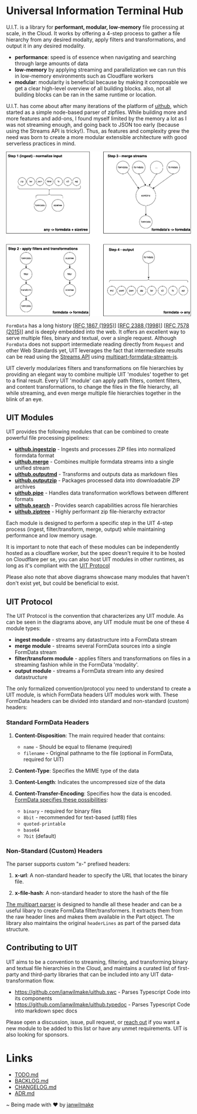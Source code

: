 # Universal Information Terminal Hub

U.I.T. is a library for **performant, modular, low-memory** file processing at scale, in the Cloud. It works by offering a 4-step process to gather a file hierarchy from any desired modalty, apply filters and transformations, and output it in any desired modality.

- **performance**: speed is of essence when navigating and searching through large amounts of data
- **low-memory** by applying streaming and parallelization we can run this in low-memory environments such as Cloudflare workers
- **modular**: modularity is beneficial because by making it composable we get a clear high-level overview of all building blocks. also, not all building blocks can be ran in the same runtime or location.

U.I.T. has come about after many iterations of the platform of [uithub](https://uithub.com), which started as a simple node-based parser of zipfiles. While building more and more features and add-ons, I found myself limited by the memory a lot as I was not streaming enough, and going back to JSON too early (because using the Streams API is tricky!). Thus, as features and complexity grew the need was born to create a more modular extensible architecture with good serverless practices in mind.

![](process-formdata.drawio.png)

`FormData` has a long history [[RFC 1867 (1995)](https://datatracker.ietf.org/doc/html/rfc1867)] [[RFC 2388 (1998)](https://datatracker.ietf.org/doc/html/rfc2388)] [[RFC 7578 (2015)](https://datatracker.ietf.org/doc/html/rfc7578)] and is deeply embedded into the web. It offers an excellent way to serve multiple files, binary and textual, over a single request. Although `FormData` does not support intermediate reading directly from `Request` and other Web Standards yet, UIT leverages the fact that intermediate results can be read using the [Streams API](https://developer.mozilla.org/en-US/docs/Web/API/Streams_API) using [multipart-formdata-stream-js](https://github.com/janwilmake/multipart-formdata-stream-js).

UIT cleverly modularizes filters and transformations on file hierarchies by providing an elegant way to combine multiple UIT 'modules' together to get to a final result. Every UIT 'module' can apply path filters, content filters, and content transformations, to change the files in the file hierarchy, all while streaming, and even merge multiple file hierarchies together in the blink of an eye.

## UIT Modules

UIT provides the following modules that can be combined to create powerful file processing pipelines:

- [**uithub.ingestzip**](./uithub.ingestzip) - Ingests and processes ZIP files into normalized formdata format
- [**uithub.merge**](./uithub.merge) - Combines multiple formdata streams into a single unified stream
- [**uithub.outputmd**](./uithub.outputmd) - Transforms and outputs data as markdown files
- [**uithub.outputzip**](./uithub.outputzip) - Packages processed data into downloadable ZIP archives
- [**uithub.pipe**](./uithub.pipe) - Handles data transformation workflows between different formats
- [**uithub.search**](./uithub.search) - Provides search capabilities across file hierarchies
- [**uithub.ziptree**](./uithub.ziptree) - Highly performant zip file-hierarchy extractor

Each module is designed to perform a specific step in the UIT 4-step process (ingest, filter/transform, merge, output) while maintaining performance and low memory usage.

It is important to note that each of these modules can be independently hosted as a cloudflare worker, but the spec doesn't require it to be hosted on Cloudflare per se, you can also host UIT modules in other runtimes, as long as it's compliant with the [UIT Protocol](#uit-protocol)

Please also note that above diagrams showcase many modules that haven't don't exist yet, but could be beneficial to exist.

## UIT Protocol

The UIT Protocol is the convention that characterizes any UIT module. As can be seen in the diagrams above, any UIT module must be one of these 4 module types:

- **ingest module** - streams any datastructure into a FormData stream
- **merge module** - streams several FormData sources into a single FormData stream
- **filter/transform module** - applies filters and transformations on files in a streaming fashion while in the FormData 'modality'.
- **output module** - streams a FormData stream into any desired datastructure

The only formalized convention/protocol you need to understand to create a UIT module, is which FormData headers UIT modules work with. These FormData headers can be divided into standard and non-standard (custom) headers:

### Standard FormData Headers

1. **Content-Disposition**: The main required header that contains:

   - `name` - Should be equal to filename (required)
   - `filename` - Original pathname to the file (optional in FormData, required for UIT)

2. **Content-Type**: Specifies the MIME type of the data

3. **Content-Length**: Indicates the uncompressed size of the data

4. **Content-Transfer-Encoding**: Specifies how the data is encoded. [FormData specifies these possibilities](https://www.w3.org/Protocols/rfc1341/5_Content-Transfer-Encoding.html):
   - `binary` - required for binary files
   - `8bit` - recommended for text-based (utf8) files
   - `quoted-printable`
   - `base64`
   - `7bit` (default)

### Non-Standard (Custom) Headers

The parser supports custom "x-" prefixed headers:

1. **x-url**: A non-standard header to specify the URL that locates the binary file.

2. **x-file-hash**: A non-standard header to store the hash of the file

[The multipart parser](https://github.com/janwilmake/multipart-formdata-stream-js) is designed to handle all these header and can be a useful libary to create FormData filter/transformers. It extracts them from the raw header lines and makes them available in the Part object. The library also maintains the original `headerLines` as part of the parsed data structure.

## Contributing to UIT

UIT aims to be a convention to streaming, filtering, and transforming binary and textual file hierarchies in the Cloud, and maintains a curated list of first-party and third-party libraries that can be included into any UIT data-transformation flow.

- https://github.com/janwilmake/uithub.swc - Parses Typescript Code into its components
- https://github.com/janwilmake/uithub.typedoc - Parses Typescript Code into markdown spec docs

Please open a discussion, issue, pull request, or [reach out](https://x.com/janwilmake) if you want a new module to be added to this list or have any unmet requirements. UIT is also looking for sponsors.

# Links

- [TODO.md](TODO.md)
- [BACKLOG.md](BACKLOG.md)
- [CHANGELOG.md](CHANGELOG.md)
- [ADR.md](ADR.md)

~ Being made with ❤️ by [janwilmake](https://x.com/janwilmake)
